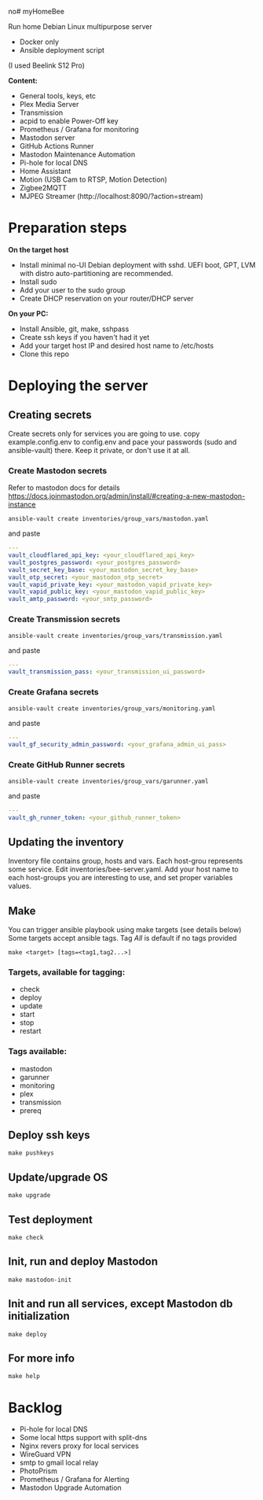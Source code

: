 no# myHomeBee

Run home Debian Linux multipurpose server

- Docker only
- Ansible deployment script

(I used Beelink S12 Pro)

**Content:**
- General tools, keys, etc
- Plex Media Server
- Transmission
- acpid to enable Power-Off key
- Prometheus / Grafana for monitoring
- Mastodon server
- GitHub Actions Runner
- Mastodon Maintenance Automation 
- Pi-hole for local DNS
- Home Assistant
- Motion (USB Cam to RTSP, Motion Detection)
- Zigbee2MQTT
- MJPEG Streamer (http://localhost:8090/?action=stream)


# Preparation steps

**On the target host**
- Install minimal no-UI Debian deployment with sshd. UEFI boot, GPT, LVM with distro auto-partitioning are recommended.
- Install sudo
- Add your user to the sudo group
- Create DHCP reservation on your router/DHCP server

**On your PC:**
- Install Ansible, git, make, sshpass
- Create ssh keys if you haven't had it yet
- Add your target host IP and desired host name to /etc/hosts
- Clone this repo

# Deploying the server

## Creating secrets
Create secrets only for services you are going to use.
copy example.config.env to config.env and pace your passwords (sudo and ansible-vault) there. Keep it private, or don't use it at all.

### Create Mastodon secrets
Refer to mastodon docs for details https://docs.joinmastodon.org/admin/install/#creating-a-new-mastodon-instance

```shell
ansible-vault create inventories/group_vars/mastodon.yaml
```
and paste
```yaml
---
vault_cloudflared_api_key: <your_cloudflared_api_key>
vault_postgres_password: <your_postgres_password>
vault_secret_key_base: <your_mastodon_secret_key_base>
vault_otp_secret: <your_mastodon_otp_secret>
vault_vapid_private_key: <your_mastodon_vapid_private_key>
vault_vapid_public_key: <your_mastodon_vapid_public_key>
vault_amtp_password: <your_smtp_password>
```
### Create Transmission secrets
```shell
ansible-vault create inventories/group_vars/transmission.yaml
```
and paste
```yaml 
---
vault_transmission_pass: <your_transmission_ui_password>
```
### Create Grafana secrets
```shell
ansible-vault create inventories/group_vars/monitoring.yaml
```
and paste
```yaml
---
vault_gf_security_admin_password: <your_grafana_admin_ui_pass>
```
### Create GitHub Runner secrets
```shell
ansible-vault create inventories/group_vars/garunner.yaml
```
and paste
```yaml
---
vault_gh_runner_token: <your_github_runner_token>
```

## Updating the inventory
Inventory file contains group, hosts and vars.
Each host-grou represents some service.
Edit inventories/bee-server.yaml. Add your host name to each host-groups you are interesting to use, and set proper variables values. 

## Make 
You can trigger ansible playbook using make targets (see details below)
Some targets accept ansible tags. Tag *All* is default if no tags provided

```shell
make <target> [tags=<tag1,tag2...>]
```
### Targets, available for tagging:
- check
- deploy
- update
- start
- stop
- restart

### Tags available:
- mastodon
- garunner
- monitoring
- plex
- transmission
- prereq

## Deploy ssh keys
```shell
make pushkeys
```
## Update/upgrade OS
```shell
make upgrade
```

## Test deployment
```shell
make check
```
## Init, run and deploy Mastodon
```shell 
make mastodon-init
```

## Init and run all services, except Mastodon db initialization
```shell 
make deploy
```

## For more info
```shell 
make help
```

# Backlog
- Pi-hole for local DNS
- Some local https support with split-dns
- Nginx revers proxy for local services
- WireGuard VPN
- smtp to gmail local relay
- PhotoPrism
- Prometheus / Grafana for Alerting
- Mastodon Upgrade Automation